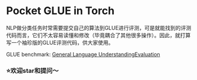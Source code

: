 # Pocket GLUE in Torch

NLP做分类任务时常需要提交自己的算法到GLUE进行评测，可是就能找到的评测代码而言，它们不太容易读懂和修改（毕竟耦合了其他很多操作）。因此，就打算写一个袖珍版的GLUE评测代码，供大家使用。

GLUE benchmark: [General Language UnderstandingEvaluation](https://gluebenchmark.com/)

  

### ⭐️欢迎star和提问～

  

